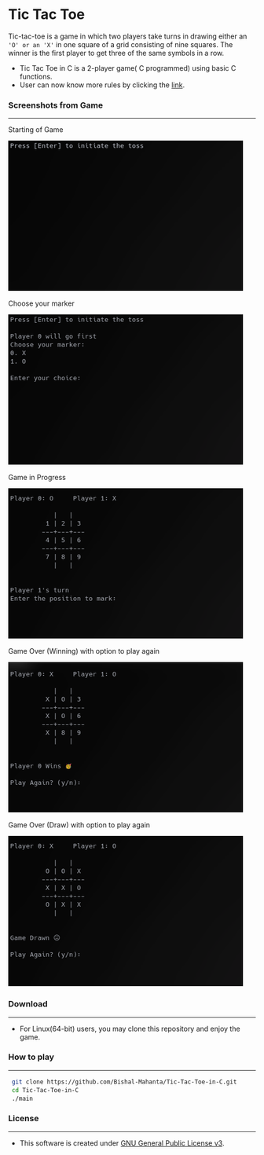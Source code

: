 # Tic Tac Toe

Tic-tac-toe is a game in which two players take turns in drawing either an `'O' or an 'X'` in one square of a grid consisting of nine squares. The winner is the first player to get three of the same symbols in a row.

- Tic Tac Toe in C is a 2-player game( C programmed) using basic C functions.
- User can now know more rules by clicking the [link](https://www.wikihow.com/Play-Tic-Tac-Toe).

### Screenshots from Game

---

Starting of Game

![Starting of Game][id]

[id]: src/Game%20Play%20Screenshots/1.png "Starting of Game"

Choose your marker

![Choose your marker][id1]

[id1]: src/Game%20Play%20Screenshots/2.png "Choose your marker"

Game in Progress

![Game in Progress][id2]

[id2]: src/Game%20Play%20Screenshots/3.png "Game in Progress"

Game Over (Winning) with option to play again

![Game Over (Winning) with option to play again][id3]

[id3]: src/Game%20Play%20Screenshots/4-1.png "Game Over (Winning) with option to play again"

Game Over (Draw) with option to play again

![Game Over (Draw) with option to play again][id4]

[id4]: src/Game%20Play%20Screenshots/5.png "Game Over (Winning) with option to play again"

### Download

---

- For Linux(64-bit) users, you may clone this repository and enjoy the game.

### How to play

---

```bash
 git clone https://github.com/Bishal-Mahanta/Tic-Tac-Toe-in-C.git
 cd Tic-Tac-Toe-in-C
 ./main
```

### License

---

- This software is created under [GNU General Public License v3](src/../LICENSE.md).
